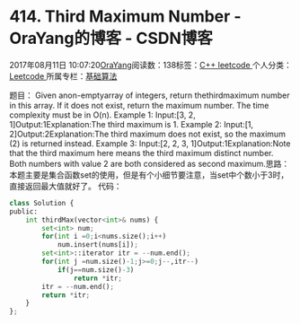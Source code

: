 
# 414. Third Maximum Number - OraYang的博客 - CSDN博客

2017年08月11日 10:07:20[OraYang](https://me.csdn.net/u010665216)阅读数：138标签：[C++																](https://so.csdn.net/so/search/s.do?q=C++&t=blog)[leetcode																](https://so.csdn.net/so/search/s.do?q=leetcode&t=blog)[
							](https://so.csdn.net/so/search/s.do?q=C++&t=blog)个人分类：[Leetcode																](https://blog.csdn.net/u010665216/article/category/7026962)
所属专栏：[基础算法](https://blog.csdn.net/column/details/16604.html)



题目：
Given anon-emptyarray of integers, return thethirdmaximum number in this array. If it does not exist, return the maximum number. The time complexity must be in O(n).
Example 1:
Input:[3, 2, 1]Output:1Explanation:The third maximum is 1.
Example 2:
Input:[1, 2]Output:2Explanation:The third maximum does not exist, so the maximum (2) is returned instead.
Example 3:
Input:[2, 2, 3, 1]Output:1Explanation:Note that the third maximum here means the third maximum distinct number.
Both numbers with value 2 are both considered as second maximum.思路：本题主要是集合函数set的使用，但是有个小细节要注意，当set中个数小于3时，直接返回最大值就好了。
代码：

```python
class Solution {
public:
    int thirdMax(vector<int>& nums) {
        set<int> num;
        for(int i =0;i<nums.size();i++)
            num.insert(nums[i]);
        set<int>::iterator itr = --num.end();
        for(int j =num.size()-1;j>=0;j--,itr--)
            if(j==num.size()-3)
                return *itr;       
        itr = --num.end();
        return *itr;       
    }
};
```


